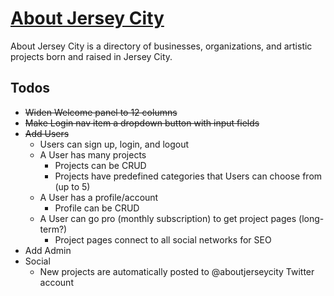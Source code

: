 # [About Jersey City](http://www.aboutjerseycity.com)

About Jersey City is a directory of businesses, organizations, and artistic projects born and raised in Jersey City.

## Todos

* <del>Widen Welcome panel to 12 columns</del>
* <del>Make Login nav item a dropdown button with input fields</del>
* <del>Add Users</del>
	* Users can sign up, login, and logout
	* A User has many projects
		* Projects can be CRUD
		* Projects have predefined categories that Users can choose from (up to 5)
	* A User has a profile/account
		* Profile can be CRUD
	* A User can go pro (monthly subscription) to get project pages (long-term?)
		* Project pages connect to all social networks for SEO
* Add Admin
* Social
	* New projects are automatically posted to @aboutjerseycity Twitter account